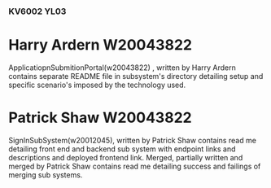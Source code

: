 ### KV6002 YL03

# Harry Ardern W20043822
ApplicatiopnSubmitionPortal(w20043822) , written by Harry Ardern
contains separate README file in subsystem's directory detailing setup and
specific scenario's imposed by the technology used.

# Patrick Shaw W20043822
SignInSubSystem(w20012045), written by Patrick Shaw
contains read me detailing front end and backend sub system with endpoint links and 
descriptions and deployed frontend link.
Merged, partially written and merged by Patrick Shaw
contains read me detailing success and failings of merging sub systems.
